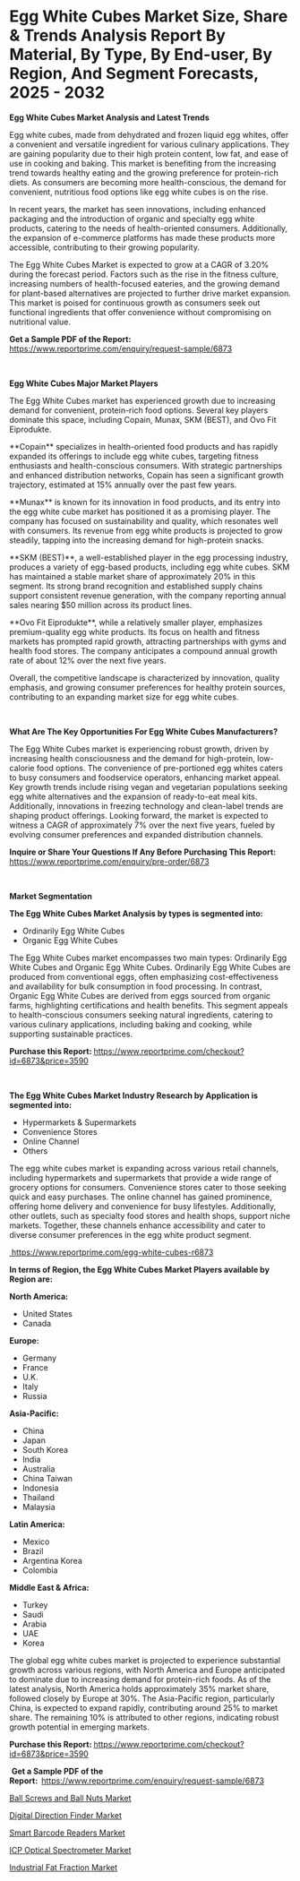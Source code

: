 <p><h1>Egg White Cubes Market Size, Share & Trends Analysis Report By Material, By Type, By End-user, By Region, And Segment Forecasts, 2025 - 2032</h1></p><p><strong>Egg White Cubes Market Analysis and Latest Trends</strong></p>
<p><p>Egg white cubes, made from dehydrated and frozen liquid egg whites, offer a convenient and versatile ingredient for various culinary applications. They are gaining popularity due to their high protein content, low fat, and ease of use in cooking and baking. This market is benefiting from the increasing trend towards healthy eating and the growing preference for protein-rich diets. As consumers are becoming more health-conscious, the demand for convenient, nutritious food options like egg white cubes is on the rise.</p><p>In recent years, the market has seen innovations, including enhanced packaging and the introduction of organic and specialty egg white products, catering to the needs of health-oriented consumers. Additionally, the expansion of e-commerce platforms has made these products more accessible, contributing to their growing popularity. </p><p>The Egg White Cubes Market is expected to grow at a CAGR of 3.20% during the forecast period. Factors such as the rise in the fitness culture, increasing numbers of health-focused eateries, and the growing demand for plant-based alternatives are projected to further drive market expansion. This market is poised for continuous growth as consumers seek out functional ingredients that offer convenience without compromising on nutritional value.</p></p>
<p><strong>Get a Sample PDF of the Report:&nbsp;</strong> <a href="https://www.reportprime.com/enquiry/request-sample/6873?utm_campaign=3093&utm_medium=2&utm_source=Github&utm_content=ia&utm_term=19032025&utm_id=egg-white-cubes">https://www.reportprime.com/enquiry/request-sample/6873</a></p>
<p>&nbsp;</p>
<p><strong>Egg White Cubes Major Market Players</strong></p>
<p><p>The Egg White Cubes market has experienced growth due to increasing demand for convenient, protein-rich food options. Several key players dominate this space, including Copain, Munax, SKM (BEST), and Ovo Fit Eiprodukte. </p><p>**Copain** specializes in health-oriented food products and has rapidly expanded its offerings to include egg white cubes, targeting fitness enthusiasts and health-conscious consumers. With strategic partnerships and enhanced distribution networks, Copain has seen a significant growth trajectory, estimated at 15% annually over the past few years.</p><p>**Munax** is known for its innovation in food products, and its entry into the egg white cube market has positioned it as a promising player. The company has focused on sustainability and quality, which resonates well with consumers. Its revenue from egg white products is projected to grow steadily, tapping into the increasing demand for high-protein snacks.</p><p>**SKM (BEST)**, a well-established player in the egg processing industry, produces a variety of egg-based products, including egg white cubes. SKM has maintained a stable market share of approximately 20% in this segment. Its strong brand recognition and established supply chains support consistent revenue generation, with the company reporting annual sales nearing $50 million across its product lines.</p><p>**Ovo Fit Eiprodukte**, while a relatively smaller player, emphasizes premium-quality egg white products. Its focus on health and fitness markets has prompted rapid growth, attracting partnerships with gyms and health food stores. The company anticipates a compound annual growth rate of about 12% over the next five years.</p><p>Overall, the competitive landscape is characterized by innovation, quality emphasis, and growing consumer preferences for healthy protein sources, contributing to an expanding market size for egg white cubes.</p></p>
<p>&nbsp;</p>
<p><strong>What Are The Key Opportunities For Egg White Cubes Manufacturers?</strong></p>
<p><p>The Egg White Cubes market is experiencing robust growth, driven by increasing health consciousness and the demand for high-protein, low-calorie food options. The convenience of pre-portioned egg whites caters to busy consumers and foodservice operators, enhancing market appeal. Key growth trends include rising vegan and vegetarian populations seeking egg white alternatives and the expansion of ready-to-eat meal kits. Additionally, innovations in freezing technology and clean-label trends are shaping product offerings. Looking forward, the market is expected to witness a CAGR of approximately 7% over the next five years, fueled by evolving consumer preferences and expanded distribution channels.</p></p>
<p><strong>Inquire or Share Your Questions If Any Before Purchasing This Report:</strong> <a href="https://www.reportprime.com/enquiry/pre-order/6873?utm_campaign=3093&utm_medium=2&utm_source=Github&utm_content=ia&utm_term=19032025&utm_id=egg-white-cubes">https://www.reportprime.com/enquiry/pre-order/6873</a></p>
<p>&nbsp;</p>
<p><strong>Market Segmentation</strong></p>
<p><strong>The Egg White Cubes Market Analysis by types is segmented into:</strong></p>
<p><ul><li>Ordinarily Egg White Cubes</li><li>Organic Egg White Cubes</li></ul></p>
<p><p>The Egg White Cubes market encompasses two main types: Ordinarily Egg White Cubes and Organic Egg White Cubes. Ordinarily Egg White Cubes are produced from conventional eggs, often emphasizing cost-effectiveness and availability for bulk consumption in food processing. In contrast, Organic Egg White Cubes are derived from eggs sourced from organic farms, highlighting certifications and health benefits. This segment appeals to health-conscious consumers seeking natural ingredients, catering to various culinary applications, including baking and cooking, while supporting sustainable practices.</p></p>
<p><strong>Purchase this Report:&nbsp;</strong><a href="https://www.reportprime.com/checkout?id=6873&price=3590&utm_campaign=3093&utm_medium=2&utm_source=Github&utm_content=ia&utm_term=19032025&utm_id=egg-white-cubes">https://www.reportprime.com/checkout?id=6873&price=3590</a></p>
<p>&nbsp;</p>
<p><strong>The Egg White Cubes Market Industry Research by Application is segmented into:</strong></p>
<p><ul><li>Hypermarkets & Supermarkets</li><li>Convenience Stores</li><li>Online Channel</li><li>Others</li></ul></p>
<p><p>The egg white cubes market is expanding across various retail channels, including hypermarkets and supermarkets that provide a wide range of grocery options for consumers. Convenience stores cater to those seeking quick and easy purchases. The online channel has gained prominence, offering home delivery and convenience for busy lifestyles. Additionally, other outlets, such as specialty food stores and health shops, support niche markets. Together, these channels enhance accessibility and cater to diverse consumer preferences in the egg white product segment.</p></p>
<p><a href="https://www.reportprime.com/egg-white-cubes-r6873?utm_campaign=3093&utm_medium=2&utm_source=Github&utm_content=ia&utm_term=19032025&utm_id=egg-white-cubes">&nbsp;https://www.reportprime.com/egg-white-cubes-r6873</a></p>
<p><strong>In terms of Region, the Egg White Cubes Market Players available by Region are:</strong></p>
<p>
    <p> <strong> North America: </strong>
        <ul>
            <li>United States</li>
            <li>Canada</li>
        </ul>
        </p> 
    <p> <strong> Europe: </strong>
        <ul>
            <li>Germany</li>
            <li>France</li>
            <li>U.K.</li>
            <li>Italy</li>
            <li>Russia</li>
        </ul>
        </p> 
    <p> <strong> Asia-Pacific: </strong>
        <ul>
            <li>China</li>
            <li>Japan</li>
            <li>South Korea</li>
            <li>India</li>
            <li>Australia</li>
            <li>China Taiwan</li>
            <li>Indonesia</li>
            <li>Thailand</li>
            <li>Malaysia</li>
        </ul>
        </p> 
    <p> <strong> Latin America: </strong>
        <ul>
            <li>Mexico</li>
            <li>Brazil</li>
            <li>Argentina Korea</li>
            <li>Colombia</li>
        </ul>
        </p> 
    <p> <strong> Middle East & Africa: </strong>
        <ul>
            <li>Turkey</li>
            <li>Saudi</li>
            <li>Arabia</li>
            <li>UAE</li>
            <li>Korea</li>
        </ul>
    </p>
    </p>
<p><p>The global egg white cubes market is projected to experience substantial growth across various regions, with North America and Europe anticipated to dominate due to increasing demand for protein-rich foods. As of the latest analysis, North America holds approximately 35% market share, followed closely by Europe at 30%. The Asia-Pacific region, particularly China, is expected to expand rapidly, contributing around 25% to market share. The remaining 10% is attributed to other regions, indicating robust growth potential in emerging markets.</p></p>
<p><strong>Purchase this Report: </strong><a href="https://www.reportprime.com/checkout?id=6873&price=3590&utm_campaign=3093&utm_medium=2&utm_source=Github&utm_content=ia&utm_term=19032025&utm_id=egg-white-cubes">https://www.reportprime.com/checkout?id=6873&price=3590</a></p>
<p>&nbsp;<strong>Get a Sample PDF of the Report:&nbsp;&nbsp;</strong><a href="https://www.reportprime.com/enquiry/request-sample/6873?utm_campaign=3093&utm_medium=2&utm_source=Github&utm_content=ia&utm_term=19032025&utm_id=egg-white-cubes">https://www.reportprime.com/enquiry/request-sample/6873</a></p>
<p><strong></strong></p>
<p><p><a href="https://www.linkedin.com/pulse/market-dynamics-trends-in-depth-look-ball-screws-nuts-projected-lpmec?utm_campaign=3093&utm_medium=2&utm_source=Github&utm_content=ia&utm_term=19032025&utm_id=egg-white-cubes">Ball Screws and Ball Nuts Market</a></p><p><a href="https://www.linkedin.com/pulse/analysis-global-digital-direction-finder-market-cajsc?utm_campaign=3093&utm_medium=2&utm_source=Github&utm_content=ia&utm_term=19032025&utm_id=egg-white-cubes">Digital Direction Finder Market</a></p><p><a href="https://www.linkedin.com/pulse/comprehensive-analysis-smart-barcode-readers-marketpresented-bszmc?utm_campaign=3093&utm_medium=2&utm_source=Github&utm_content=ia&utm_term=19032025&utm_id=egg-white-cubes">Smart Barcode Readers Market</a></p><p><a href="https://www.linkedin.com/pulse/comprehensive-icp-optical-spectrometer-market-overview-emerging-hhmic?utm_campaign=3093&utm_medium=2&utm_source=Github&utm_content=ia&utm_term=19032025&utm_id=egg-white-cubes">ICP Optical Spectrometer Market</a></p><p><a href="https://github.com/yosenadhler/Market-Research-Report-List-1/blob/main/industrial-fat-fraction-market.md?utm_campaign=3093&utm_medium=2&utm_source=Github&utm_content=ia&utm_term=19032025&utm_id=egg-white-cubes">Industrial Fat Fraction Market</a></p></p>